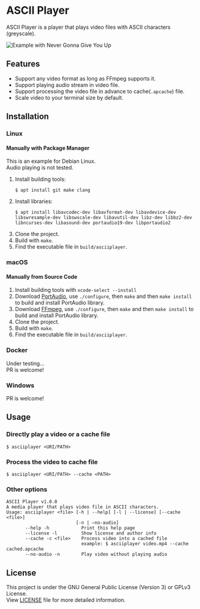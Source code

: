 # ASCII Player
ASCII Player is a player that plays video files with ASCII characters (greyscale).

![Example with Never Gonna Give You Up](.img/example1.gif)

## Features
- Support any video format as long as FFmpeg supports it.
- Support playing audio stream in video file.
- Support processing the video file in advance to cache(`.apcache`) file.
- Scale video to your terminal size by default.

## Installation
### Linux
#### Manually with Package Manager
This is an example for Debian Linux.   
Audio playing is not tested.
1. Install building tools:
    ```shell
    $ apt install git make clang
    ```
2. Install libraries:
    ```shell
    $ apt install libavcodec-dev libavformat-dev libavdevice-dev libswresample-dev libswscale-dev libavutil-dev libz-dev libbz2-dev libncurses-dev libasound-dev portaudio19-dev libportaudio2 
    ```
3. Clone the project.
4. Build with `make`.
5. Find the executable file in `build/asciiplayer`.
### macOS
#### Manually from Source Code
1. Install building tools with `xcode-select --install`
2. Download [PortAudio](https://files.portaudio.com/archives/pa_stable_v190700_20210406.tgz), use `./configure`, then `make` and then `make install` to build and install PortAudio library.
2. Download [FFmpeg](https://ffmpeg.org/releases/ffmpeg-snapshot.tar.bz2), use `./configure`, then `make` and then `make install` to build and install PortAudio library.
3. Clone the project.
4. Build with `make`.
5. Find the executable file in `build/asciiplayer`.

### Docker
Under testing...   
PR is welcome!

### Windows
PR is welcome!

## Usage
### Directly play a video or a cache file
```shell
$ asciiplayer <URI/PATH>
```
### Process the video to cache file
```shell
$ asciiplayer <URI/PATH> --cache <PATH>
```
### Other options
```
ASCII Player v1.0.0
A media player that plays video file in ASCII characters.
Usage: asciiplayer <file> [-h | --help] [-l | --license] [--cache <file>]
                          [-n | —no-audio]
       --help -h            Print this help page
       --license -l         Show license and author info
       --cache -c <file>    Process video into a cached file
                            example: $ asciiplayer video.mp4 --cache cached.apcache
       --no-audio -n        Play video without playing audio
```

## License
This project is under the GNU General Public License (Version 3) or GPLv3 License.   
View [LICENSE](LICENSE) file for more detailed information.
